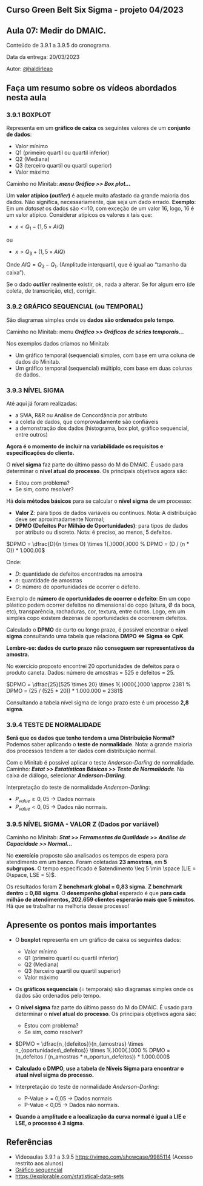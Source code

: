 ## Curso Green Belt Six Sigma - projeto 04/2023
## Aula 07: Medir do DMAIC.

Conteúdo de 3.9.1 a 3.9.5 do cronograma.

Data da entrega: 20/03/2023

Autor: [@haldirleao](https://github.com/haldirleao)

## Faça um resumo sobre os vídeos abordados nesta aula

### 3.9.1 BOXPLOT

Representa em um **gráfico de caixa** os seguintes valores de um **conjunto de dados**: 
- Valor mínimo
- Q1 (primeiro quartil ou quartil inferior)
- Q2 (Mediana)
- Q3 (terceiro quartil ou quartil superior)
- Valor máximo

Caminho no Minitab: **_menu Gráfico >> Box plot…_** 

Um **valor atípico (_outlier_)** é aquele muito afastado da grande maioria dos dados. Não significa, necessariamente, que seja um dado errado. **Exemplo**: Em um _dataset_ os dados são <=10, com exceção de um valor 16, logo, 16 é um valor atípico.
Considerar atípicos os valores x tais que:
- $x < Q_1 - (1,5 \times AIQ)$

ou

- $x > Q_3 + (1,5 \times AIQ)$  

Onde $AIQ = Q_3 - Q_1$. (Amplitude interquartil, que é igual ao “tamanho da caixa”).

Se o dado **_outlier_** realmente existir, ok, nada a alterar. Se for algum erro (de coleta, de transcrição, etc), corrigir.

### 3.9.2 GRÁFICO SEQUENCIAL (ou TEMPORAL)

São diagramas simples onde os **dados são ordenados pelo tempo**.

Caminho no Minitab: menu **_Gráfico >> Gráficos de séries temporais…_**

Nos exemplos dados criamos no Minitab:
- Um gráfico temporal (sequencial) simples, com base em uma coluna de dados do Minitab.
- Um gráfico temporal (sequencial) múltiplo, com base em duas colunas de dados.

### 3.9.3 NÍVEL SIGMA

Até aqui já foram realizadas:
- a SMA, R&R ou Análise de Concordância por atributo
- a coleta de dados, que comprovadamente são confiáveis
- a demonstração dos dados (histograma, box plot, gráfico sequencial, entre outros)

**Agora é o momento de incluir na variabilidade os requisitos e especificações do cliente.**

O **nível sigma** faz parte do último passo do M do DMAIC. É usado para determinar o **nível atual do processo**. Os principais objetivos agora são:
- Estou com problema?
- Se sim, como resolver?

Há **dois métodos básicos** para se calcular o **nível sigma** de um processo:
- **Valor Z**:  para tipos de dados variáveis ou contínuos. Nota: A distribuição deve ser aproximadamente Normal;
- **DPMO (Defeitos Por Milhão de Oportunidades)**: para tipos de dados por atributo ou discreto. Nota: é preciso, ao menos, 5 defeitos.

$DPMO = \dfrac{D}{n \times O} \times 1{.}000{.}000
% DPMO = (D / (n * O)) * 1.000.00$

Onde:
- $D$: quantidade de defeitos encontrados na amostra
- $n$: quantidade de amostras
- $O$: número de oportunidades de ocorrer o defeito.

Exemplo de **número de oportunidades de ocorrer o defeito**: Em um copo plástico podem ocorrer defeitos no dimensional do copo (altura, Ø da boca, etc), transparência, rachaduras, cor, textura, entre outros. Logo, em um simples copo existem dezenas de oportunidades de ocorrerem defeitos.

Calculado o **DPMO** de curto ou longo prazo, é possível encontrar o **nível sigma** consultando uma tabela que relaciona **DMPO ⇔ Sigma ⇔ CpK**.

**Lembre-se: dados de curto prazo não conseguem ser representativos da amostra.**

No exercício proposto encontrei 20 oportunidades de defeitos para o produto caneta. Dados: número de amostras = 525 e defeitos = 25.

$DPMO = \dfrac{25}{525 \times 20} \times 1{.}000{.}000 \approx 2381
% DPMO = (25 / (525 * 20)) * 1.000.000 ≈ 2381$

Consultando a tabela nível sigma de longo prazo este é um processo **2,8 sigma**.

### 3.9.4 TESTE DE NORMALIDADE

**Será que os dados que tenho tendem a uma Distribuição Normal?** Podemos saber aplicando o **teste de normalidade**. Nota: a grande maioria dos processos tendem a ter dados com distribuição normal.

Com o Minitab é possível aplicar o teste _Anderson-Darling_ de normalidade. Caminho: **_Estat >> Estatísticas Básicas >> Teste de Normalidade_**. Na caixa de diálogo, selecionar **_Anderson-Darling_**. 

Interpretação do teste de normalidade _Anderson-Darling_:
  - $P_{value} \geq 0,05$ → Dados normais
  - $P_{value} < 0,05$ → Dados não normais.

### 3.9.5 NÍVEL SIGMA - VALOR Z (Dados por variável)

Caminho no Minitab: **_Stat >> Ferramentas da Qualidade >> Análise de Capacidade >> Normal…_**

No **exercício** proposto são analisados os tempos de espera para atendimento em um banco. Foram coletadas **23 amostras**, em **5 subgrupos**. O tempo especificado é $atendimento \leq 5 \min \space (LIE = 0\space, LSE = 5)$.

Os resultados foram **Z benchmark global = 0,83 sigma**.  **Z benchmark dentro = 0,88 sigma**. O **desempenho global** esperado é que **para cada milhão de atendimentos, 202.659 clientes esperarão mais que 5 minutos**. Há que se trabalhar na melhoria desse processo!

## Apresente os pontos mais importantes

- O **boxplot** representa em um gráfico de caixa os seguintes dados:
  - Valor mínimo
  - Q1 (primeiro quartil ou quartil inferior)
  - Q2 (Mediana)
  - Q3 (terceiro quartil ou quartil superior)
  - Valor máximo
- Os **gráficos sequenciais** (= temporais) são diagramas simples onde os dados são ordenados pelo tempo.
- O **nível sigma** faz parte do último passo do M do DMAIC. É usado para determinar o **nível atual do processo**. Os principais objetivos agora são:
  - Estou com problema?
  - Se sim, como resolver?

- $DPMO = \dfrac{n_{defeitos}}{n_{amostras} \times n_{oportunidades\_defeitos}} \times 1{.}000{.}000
% DPMO = (n_defeitos / (n_amostras * n_oportun_defeitos)) * 1.000.000$

- **Calculado o DMPO, use a tabela de Níveis Sigma para encontrar o atual nível sigma do processo.**
- Interpretação do teste de normalidade _Anderson-Darling_:
  - P-Value > = 0,05 → Dados normais
  - P-Value < 0,05 → Dados não normais.
- **Quando a amplitude e a localização da curva normal é igual a LIE e LSE, o processo é 3 sigma**.

## Referências
- Videoaulas 3.9.1 a 3.9.5 https://vimeo.com/showcase/9985114 (Acesso restrito aos alunos)
- [Gráfico sequencial](https://docs.google.com/document/d/1EAGl43_Va2GzOj3K1ka_ivEbIIupjMyM)
- https://explorable.com/statistical-data-sets